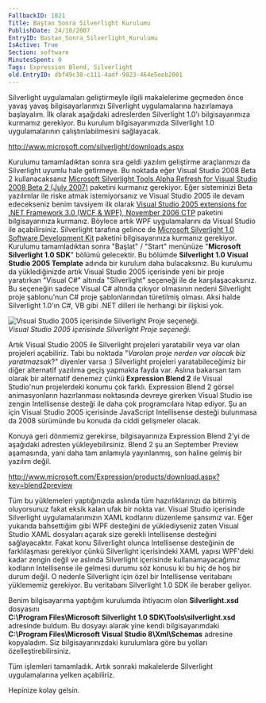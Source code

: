 ```yaml
---
FallbackID: 1821
Title: Baştan Sonra Silverlight Kurulumu
PublishDate: 24/10/2007
EntryID: Bastan_Sonra_Silverlight_Kurulumu
IsActive: True
Section: software
MinutesSpent: 0
Tags: Expression Blend, Silverlight
old.EntryID: dbf49c38-c111-4adf-9823-464e5eeb2001
---
```

Silverlight uygulamaları geliştirmeyle ilgili makalelerime geçmeden önce
yavaş yavaş bilgisayarlarımızı Silverlight uygulamalarına hazırlamaya
başlayalım. İlk olarak aşağıdaki adreslerden Silverlight 1.0'ı
bilgisayarımıza kurmamız gerekiyor. Bu kurulum bilgisayarımızda
Silverlight 1.0 uygulamalarının çalıştırılabilmesini sağlayacak.

<http://www.microsoft.com/silverlight/downloads.aspx>

Kurulumu tamamladıktan sonra sıra geldi yazılım geliştirme araçlarımızı
da Silverlight uyumlu hale getirmeye. Bu noktada eğer Visual Studio 2008
Beta 2 kullanacaksanız [Microsoft Silverlight Tools Alpha Refresh for
Visual Studio 2008 Beta 2 (July
2007)](http://go.microsoft.com/fwlink/?LinkID=89149&clcid=0x409)
paketini kurmanız gerekiyor. Eğer sisteminizi Beta yazılımlar ile riske
atmak istemiyorsanız ve Visual Studio 2005 ile devam edecekseniz benim
tavsiyem ilk olarak [Visual Studio 2005 extensions for .NET Framework
3.0 (WCF & WPF), November 2006
CTP](http://www.microsoft.com/downloads/details.aspx?FamilyId=F54F5537-CC86-4BF5-AE44-F5A1E805680D&displaylang=en)
paketini bilgisayarınıza kurmanız. Böylece artık WPF uygulamalarını da
Visual Studio ile açabilirsiniz. Silverlight tarafına gelince de
[Microsoft Silverlight 1.0 Software Development
Kit](http://www.microsoft.com/downloads/details.aspx?FamilyId=FB7900DB-4380-4B0F-BB95-0BAEC714EE17&displaylang=en)
paketini bilgisayarınıza kurmanız gerekiyor. Kurulumu tamamladıktan
sonra "Başlat" / "Start" menünüze "**Microsoft Silverlight 1.0 SDK**"
bölümü gelecektir. Bu bölümde **Silverlight 1.0 Visual Studio 2005
Template** adında bir kurulum daha bulacaksınız. Bu kurulumu da
yüklediğinizde artık Visual Studio 2005 içerisinde yeni bir proje
yaratırkan "Visual C\#" altında "Silverlight" seçeneği ile de
karşılaşacaksınız. Bu seçeneğin sadece Visual C\# altında çıkıyor
olmasının nedeni Silverlight proje şablonu'nun C\# proje şablonlarından
türetilmiş olması. Aksi halde Silverlight 1.0'ın C\#, VB gibi .NET
dilleri ile herhangi bir ilişkisi yok.

![Visual Studio 2005 içerisinde Silverlight Proje
seçeneği.](media/Bastan_Sonra_Silverlight_Kurulumu/23102007_1.png)\
*Visual Studio 2005 içerisinde Silverlight Proje seçeneği.*

Artık Visual Studio 2005 ile Silverlight projeleri yaratabilir veya var
olan projeleri açabiliriz. Tabi bu noktada "*Varolan proje nerden var
olacak biz yaratmazsak*?" diyenler varsa :) Silverlight projeleri
yaratabileceğimiz bir diğer alternatif yazılıma geçiş yapmakta fayda
var. Aslına bakarsan tam olarak bir alternatif denemez çünkü
**Expression Blend 2** ile Visual Studio'nun projelerdeki konumu çok
farklı. Expression Blend 2 görsel animasyonların hazırlanması noktasında
devreye girerken Visual Studio ise zengin Intellisense desteği ile daha
çok programcılara hitap ediyor. Şu an için Visual Studio 2005 içerisinde
JavaScript Intellisense desteği bulunmasa da 2008 sürümünde bu konuda da
ciddi gelişmeler olacak.

Konuya geri dönmemiz gerekirse, bilgisayarınıza Expression Blend 2'yi de
aşağıdaki adresten yükleyebilirsiniz. Blend 2 şu an September Preview
aşamasında, yani daha tam anlamıyla yayınlanmış, son haline gelmiş bir
yazılım değil.

<http://www.microsoft.com/Expression/products/download.aspx?key=blend2preview>

Tüm bu yüklemeleri yaptığınızda aslında tüm hazırlıklarınızı da bitirmiş
oluyorsunuz fakat eksik kalan ufak bir nokta var. Visual Studio
içerisinde Silverlight uygulamalarımızın XAML kodlarını düzenleme
şansımız var. Eğer yukarıda bahsettiğim gibi WPF desteğini de
yüklediyseniz zaten Visual Studio XAML dosyaları açarak size gerekli
Intellisense desteğini sağlayacaktır. Fakat konu Silverlight olunca
Intellisense desteğinin de farklılaşması gerekiyor çünkü Silverlight
içerisindeki XAML yapısı WPF'deki kadar zengin değil ve aslında
Silverlight içerisinde kullanamayacağımız kodların Intellisense ile
gelmesi durumu söz konusu ki bu hiç de hoş bir durum değil. O nedenle
Silverlight için özel bir Intellisense veritabanı yüklememiz gerekiyor.
Bu veritabanı Silverlight 1.0 SDK ile beraber geliyor.

Benim bilgisayarıma yaptığım kurulumda ihtiyacım olan
**Silverlight.xsd** dosyasını
**C:\\Program Files\\Microsoft Silverlight 1.0 SDK\\Tools\\silverlight.xsd**
adresinde buldum. Bu dosyayı alarak yine kendi bilgisayarımdaki
**C:\\Program Files\\Microsoft Visual Studio 8\\Xml\\Schemas** adresine
kopyaladım. Siz bilgisayarınızdaki kurulumlara göre bu yolları
özelleştirebilirsiniz.

Tüm işlemleri tamamladık. Artık sonraki makalelerde Silverlight
uygulamalarına yelken açabiliriz.

Hepinize kolay gelsin.


